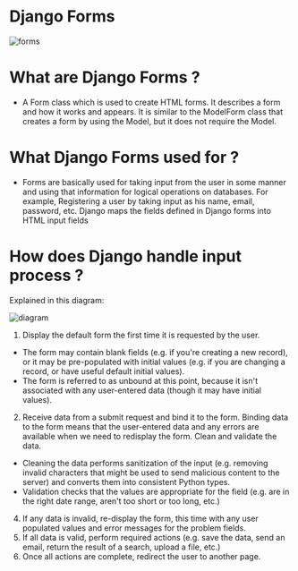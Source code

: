 # Django Forms
![forms](https://i.stack.imgur.com/5x3Ck.png)

# What are Django Forms ?

- A Form class which is used to create HTML forms. It describes a form and how it works and appears. It is similar to the ModelForm class that creates a form by using the Model, but it does not require the Model.

# What Django Forms used for ?

- Forms are basically used for taking input from the user in some manner and using that information for logical operations on databases. For example, Registering a user by taking input as his name, email, password, etc. Django maps the fields defined in Django forms into HTML input fields

# How does Django handle input process ?


Explained in this diagram:

![diagram](https://developer.mozilla.org/en-US/docs/Learn/Server-side/Django/Forms/form_handling_-_standard.png)

1. Display the default form the first time it is requested by the user.
* The form may contain blank fields (e.g. if you're creating a new record), or it may be pre-populated with initial values (e.g. if you are changing a record, or have useful default initial values).
* The form is referred to as unbound at this point, because it isn't associated with any user-entered data (though it may have initial values).
2. Receive data from a submit request and bind it to the form.
Binding data to the form means that the user-entered data and any errors are available when we need to redisplay the form.
Clean and validate the data.
* Cleaning the data performs sanitization of the input (e.g. removing invalid characters that might be used to send malicious content to the server) and converts them into consistent Python types.
* Validation checks that the values are appropriate for the field (e.g. are in the right date range, aren't too short or too long, etc.)
4. If any data is invalid, re-display the form, this time with any user populated values and error messages for the problem fields.
5. If all data is valid, perform required actions (e.g. save the data, send an email, return the result of a search, upload a file, etc.)
6. Once all actions are complete, redirect the user to another page.
